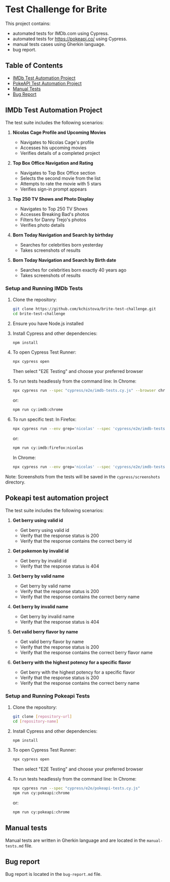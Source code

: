 # Test Challenge for Brite

This project contains:
- automated tests for IMDb.com using Cypress.
- automated tests for https://pokeapi.co/ using Cypress.
- manual tests cases using Gherkin language.
- bug report.

## Table of Contents
- [IMDb Test Automation Project](#imdb-test-automation-project)
- [PokeAPI Test Automation Project](#pokeapi-test-automation-project)
- [Manual Tests](#manual-tests)
- [Bug Report](#bug-report)

## IMDb Test Automation Project

The test suite includes the following scenarios:

1. **Nicolas Cage Profile and Upcoming Movies**
   - Navigates to Nicolas Cage's profile
   - Accesses his upcoming movies
   - Verifies details of a completed project

2. **Top Box Office Navigation and Rating**
   - Navigates to Top Box Office section
   - Selects the second movie from the list
   - Attempts to rate the movie with 5 stars
   - Verifies sign-in prompt appears

3. **Top 250 TV Shows and Photo Display**
   - Navigates to Top 250 TV Shows
   - Accesses Breaking Bad's photos
   - Filters for Danny Trejo's photos
   - Verifies photo details

4. **Born Today Navigation and Search by birthday**
   - Searches for celebrities born yesterday
   - Takes screenshots of results

5. **Born Today Navigation and Search by Birth date**
   - Searches for celebrities born exactly 40 years ago
   - Takes screenshots of results

### Setup and Running IMDb Tests
1. Clone the repository:
   ```bash
   git clone https://github.com/kchistova/brite-test-challenge.git
   cd brite-test-challenge
   ```

2. Ensure you have Node.js installed

3. Install Cypress and other dependencies:
   ```bash
   npm install
   ```

4. To open Cypress Test Runner:
   ```bash
   npx cypress open
   ```
   Then select "E2E Testing" and choose your preferred browser

5. To run tests headlessly from the command line:
   In Chrome:   
   ```bash
   npx cypress run --spec "cypress/e2e/imdb-tests.cy.js" --browser chrome --headless
   ```
   or:
   ```bash
   npm run cy:imdb:chrome
   ```

6. To run specific test:
   In Firefox:
   ```bash
   npx cypress run --env grep='nicolas' --spec 'cypress/e2e/imdb-tests.cy.js' --browser firefox
   ```
   or:
   ```bash
   npm run cy:imdb:firefox:nicolas
   ```
   In Chrome:
   ```bash
   npx cypress run --env grep='nicolas' --spec 'cypress/e2e/imdb-tests.cy.js' --browser chrome
   ```

Note: Screenshots from the tests will be saved in the `cypress/screenshots` directory.

## Pokeapi test automation project

The test suite includes the following scenarios:

1. **Get berry using valid id**
   - Get berry using valid id
   - Verify that the response status is 200
   - Verify that the response contains the correct berry id

2. **Get pokemon by invalid id**
   - Get berry by invalid id
   - Verify that the response status is 404

3. **Get berry by valid name**
   - Get berry by valid name
   - Verify that the response status is 200
   - Verify that the response contains the correct berry name

4. **Get berry by invalid name**
   - Get berry by invalid name
   - Verify that the response status is 404

5. **Get valid berry flavor by name**
   - Get valid berry flavor by name
   - Verify that the response status is 200
   - Verify that the response contains the correct berry flavor name

6. **Get berry with the highest potency for a specific flavor**
   - Get berry with the highest potency for a specific flavor
   - Verify that the response status is 200
   - Verify that the response contains the correct berry name


### Setup and Running Pokeapi Tests
1. Clone the repository:
   ```bash
   git clone [repository-url]
   cd [repository-name]
   ```

2. Install Cypress and other dependencies:
   ```bash
   npm install
   ```

3. To open Cypress Test Runner:
   ```bash
   npx cypress open
   ```
   Then select "E2E Testing" and choose your preferred browser

4. To run tests headlessly from the command line:
   In Chrome:
   ```bash
   npx cypress run --spec "cypress/e2e/pokeapi-tests.cy.js"
   npm run cy:pokeapi:chrome
   ```
   or:
   ```bash
   npm run cy:pokeapi:chrome
   ```

## Manual tests
Manual tests are written in Gherkin language and are located in the `manual-tests.md` file.

## Bug report
Bug report is located in the `bug-report.md` file.